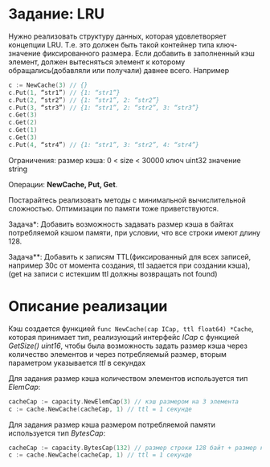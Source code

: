 # Задание: LRU

Нужно реализовать структуру данных, которая  удовлетворяет концепции LRU. Т.е. это должен быть такой контейнер типа ключ-значение фиксированного размера. Если добавить в заполненный кэш элемент, должен вытесняться элемент к которому обращались(добавляли или получали) давнее всего. Например
```Go
c := NewCache(3) // {}
c.Put(1, “str1”) // {1: “str1”}
c.Put(2, “str2”) // {1: “str1”, 2: “str2”}
c.Put(3, “str3”) // {1: “str1”, 2: “str2”, 3: “str3”}
c.Get(3)
c.Get(2)
c.Get(1)
c.Get(3)
c.Put(4, “str4”) // {1: “str1”, 3: “str2”, 4: “str4”}
```

Ограничения: 
размер кэша: 0 < size < 30000
ключ uint32
значение string

Операции: **NewCache, Put, Get**.

Постарайтесь реализовать методы с минимальной вычислительной сложностью. Оптимизации по памяти тоже приветствуются. 

Задача*: Добавить возможность задавать размер кэша в байтах потребляемой кэшом памяти, при условии, что все строки имеют длину 128.

Задача**: Добавить к записям TTL(фиксированный для всех записей, например 30с от момента создания, ttl задается при создании кэша), (get на записи с истекшим ttl должны возвращать not found)

# Описание реализации

Кэш создается функцией `func NewCache(cap ICap, ttl float64) *Cache`, которая принимает тип, реализующий интерфейс *ICap* с функцией *GetSize() uint16*, чтобы была возможность задать размер кэша через количество элементов и через потребляемый размер, вторым параметром указывается *ttl* в секундах

Для задания размер кэша количеством элементов используется тип *ElemCap*:
```Go
cacheCap := capacity.NewElemCap(3) // кэш размером на 3 элемента
c := cache.NewCache(cacheCap, 1) // ttl = 1 секунде
```

Для задания размер кэша размером потребляемой памяти используется тип *BytesCap*:
```Go
cacheCap := capacity.BytesCap(132) // размер строки 128 байт + размер ключа 4 байта - т.е. вместимость 1 элемент
c := cache.NewCache(cacheCap, 1) // ttl = 1 секунде
```

